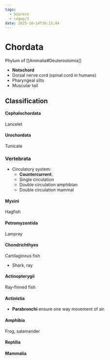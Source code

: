 ```yaml
---
tags:
  - bio/eco
  - cegep/3
date: 2025-10-14T16:15:44
---
```


# Chordata

Phylum of [[Animalia#Deuterostomia]]

- **Notochord**
- Dorsal nerve cord (spinal cord in humans)
- Pharyngeal slits
- Muscular tail

## Classification

#### Cephalochordata

Lancelet

#### Urochordata

Tunicate

### Vertebrata

- Circulatory system:
	- **Countercurrent**:
	- Single circulation
	- Double circulation amphibian
	- Double circulation mammal

#### Myxini

Hagfish

#### Petromyzontida

Lamprey

#### Chondrichthyes

Cartilaginous fish

- Shark, ray

#### Actinopterygii

Ray-finned fish

#### Actinistia

- **Parabronchi** ensure one way movement of air.

#### Amphibia

Frog, salamander

#### Reptilia

#### Mammalia